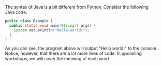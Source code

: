 The syntax of Java is a bit different from Python. Consider the following Java code:

```java
public class Example {
  public static void main(String[] args) {
    System.out.println("Hello world!");
  }
}
```

As you can see, the program above will output "Hello world!" to the console. Notice, however, that there are a lot more lines of code. In upcoming workshops, we will cover the meaning of each word 

